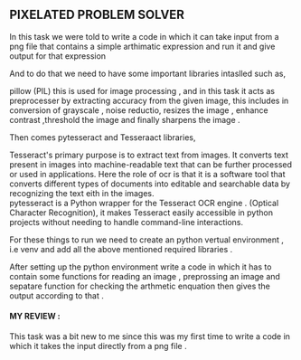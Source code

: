 ## PIXELATED PROBLEM SOLVER

 In this task we were told to write a code in which it can take input from a  png file that contains a simple arthimatic expression and run it and give output for that expression 

And to do that we need to have some important libraries intaslled such as,
  
pillow (PIL) this is used for image processing , and in this task it acts as preprocesser by extracting accuracy from the given image, this includes in conversion of grayscale , noise reductio, resizes the image , enhance contrast ,threshold the image and finally sharpens the image .
  
 Then comes pytesseract and Tesseraact libraries,
 
Tesseract's primary purpose is to extract text from images. It converts text present in images into machine-readable text that can be further processed or used in applications. 
      Here the role of ocr is that it is a software tool that converts different types of documents into editable and searchable data by recognizing the text eith in the images.                 
       pytesseract is a Python wrapper for the Tesseract OCR engine .  (Optical Character Recognition), it makes Tesseract easily accessible in python projects without needing to handle command-line interactions.
       
 For these things to run we need to create an python vertual environment , i.e venv and add all the above mentioned required libraries .  
                   
  After setting up the python environment write a code in which it has to contain some functions for reading an image , preprossing an image and sepatare function for checking the arthmetic enquation then gives the output according to that .
                          
#### MY REVIEW :
 This task was a bit new to me since this was my first time to write a code in which it takes the input directly from a png file . 
 
